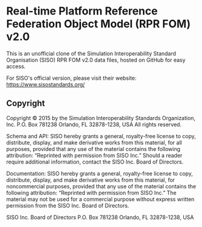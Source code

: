 # Real-time Platform Reference Federation Object Model (RPR FOM) v2.0

This is an unofficial clone of the Simulation Interoperability Standard Organisation (SISO) RPR FOM v2.0 data files, hosted on GitHub for easy access.

For SISO's official version, please visit their website:
https://www.sisostandards.org/

## Copyright

Copyright © 2015 by the Simulation Interoperability Standards Organization, Inc.
P.O. Box 781238
Orlando, FL 32878-1238, USA
All rights reserved.

Schema and API: SISO hereby grants a general, royalty-free license to copy, distribute, display, and make derivative works from this material, for all purposes, provided that any use of the material contains the following attribution: “Reprinted with permission from SISO Inc.” Should a reader require additional information, contact the SISO Inc. Board of Directors.

Documentation: SISO hereby grants a general, royalty-free license to copy, distribute, display, and make derivative works from this material, for noncommercial purposes, provided that any use of the material contains the following attribution: “Reprinted with permission from SISO Inc.” The material may not be used for a commercial purpose without express written permission from the SISO Inc. Board of Directors.

SISO Inc. Board of Directors
P.O. Box 781238
Orlando, FL 32878-1238, USA

